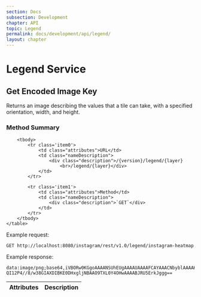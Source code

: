 ```yaml
---
section: Docs
subsection: Development
chapter: API
topic: Legend
permalink: docs/development/api/legend/
layout: chapter
---
```


# Legend Service #

## <a name="get-encoded-image-key"></a> Get Encoded Image Key ##

Returns an image describing the values that a tile can take, with a specified orientation, width, and height.

<div class="props">
	<h3 class="sectionTitle">Method Summary</h3>
	<table class="summaryTable">
		<thead>
			<tr>
				<th scope="col">Attributes</th>
				<th scope="col">Description</th>
			</tr>
		</thead>

		<tbody>
			<tr class='item0'>
				<td class="attributes">URL</td>
				<td class="nameDescription">
					<div class="description">/{version}/legend/{layer}
						<br>/legend/{layer}</div>
				</td>
			</tr>

			<tr class='item1'>
				<td class="attributes">Method</td>
				<td class="nameDescription">
					<div class="description">`GET`</div>
				</td>
			</tr>
		</tbody>
	</table>
</div>

Example request:

```http
GET http://localhost:8080/instagram/rest/v1.0/legend/instagram-heatmap
```

Example response:

```http
data:image/png;base64,iVBORw0KGgoAAAANSUhEUgAAAAUAAAAFCAYAAACNbyblAAAAHElEQV
QI12P4//8/w38GIAXDIBKE0DHxgljNBAAO9TXL0Y4OHwAAAABJRU5ErkJggg==
```